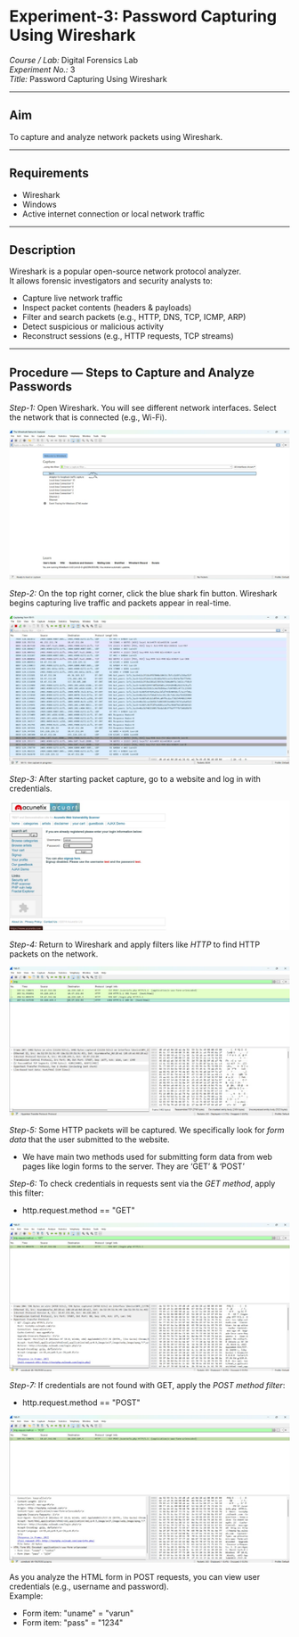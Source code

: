 # Experiment-3: Password Capturing Using Wireshark

*Course / Lab:* Digital Forensics Lab  
*Experiment No.:* 3  
*Title:* Password Capturing Using Wireshark  


---

## Aim
To capture and analyze network packets using Wireshark.

---

## Requirements
- Wireshark  
- Windows  
- Active internet connection or local network traffic  

---

## Description
Wireshark is a popular open-source network protocol analyzer.  
It allows forensic investigators and security analysts to:  
- Capture live network traffic  
- Inspect packet contents (headers & payloads)  
- Filter and search packets (e.g., HTTP, DNS, TCP, ICMP, ARP)  
- Detect suspicious or malicious activity  
- Reconstruct sessions (e.g., HTTP requests, TCP streams)  

---

## Procedure — Steps to Capture and Analyze Passwords

*Step-1:* Open Wireshark. You will see different network interfaces. Select the network that is connected (e.g., Wi-Fi).  


![(images/exp3-step1.png)](https://github.com/varunsanjeevula/Digital-Forensics-/blob/47bd3919847325ba60bdcdeb57cf911f20fc1042/images/IMG-20250901-WA0090.jpg)

*Step-2:* On the top right corner, click the blue shark fin button. Wireshark begins capturing live traffic and packets appear in real-time.  

![(images/exp3-step2.png)](https://github.com/varunsanjeevula/Digital-Forensics-/blob/47bd3919847325ba60bdcdeb57cf911f20fc1042/images/IMG-20250901-WA0091.jpg)

*Step-3:* After starting packet capture, go to a website and log in with credentials.  

![(images/exp3-step3.png)](https://github.com/varunsanjeevula/Digital-Forensics-/blob/3808572b79328238ef055ad9b9c3675ef1600d9a/images/WhatsApp%20Image%202025-09-02%20at%2000.50.19_b42af6d3.jpg)

*Step-4:* Return to Wireshark and apply filters like *HTTP* to find HTTP packets on the network.  

![(images/exp3-step4.png)](https://github.com/varunsanjeevula/Digital-Forensics-/blob/7e95a33aa3c05c6c7dc3c195e1510e755ac1f1dd/images/IMG-20250901-WA0069.jpg)

*Step-5:* Some HTTP packets will be captured. We specifically look for *form data* that the user submitted to the website.  
- We have main two methods used for submitting form data from web pages like login forms
to the server. They are ‘GET’ & ‘POST’
  

*Step-6:* To check credentials in requests sent via the *GET method*, apply this filter:  
- http.request.method == "GET"
  
![(images/exp3-step6.png)](https://github.com/varunsanjeevula/Digital-Forensics-/blob/7e95a33aa3c05c6c7dc3c195e1510e755ac1f1dd/images/IMG-20250901-WA0070.jpg)

*Step-7:* If credentials are not found with GET, apply the *POST method filter*:  
- http.request.method == "POST"

![(images/exp3-step7.png)](https://github.com/varunsanjeevula/Digital-Forensics-/blob/7e95a33aa3c05c6c7dc3c195e1510e755ac1f1dd/images/IMG-20250901-WA0071.jpg)

As you analyze the HTML form in POST requests, you can view user credentials (e.g., username and password).  
Example:  
- Form item: "uname" = "varun"
- Form item: "pass" = "1234"
